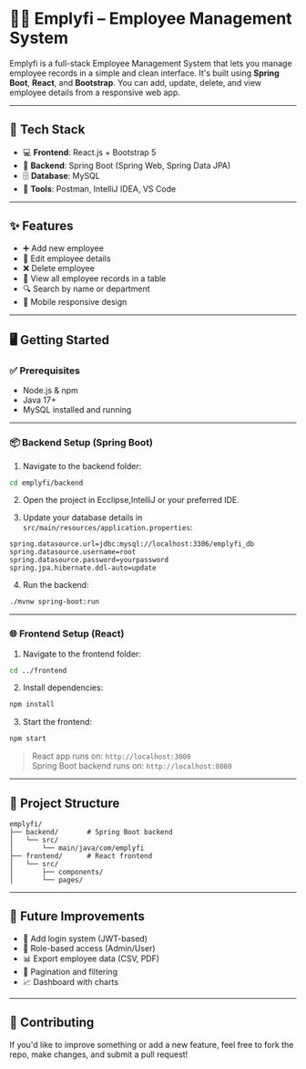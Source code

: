 # 👨‍💼 Emplyfi – Employee Management System

Emplyfi is a full-stack Employee Management System that lets you manage employee records in a simple and clean interface. It's built using **Spring Boot**, **React**, and **Bootstrap**. You can add, update, delete, and view employee details from a responsive web app.

---

## 🔧 Tech Stack

- 💻 **Frontend**: React.js + Bootstrap 5
- 🚀 **Backend**: Spring Boot (Spring Web, Spring Data JPA)
- 🗄️ **Database**: MySQL
- 🧪 **Tools**: Postman, IntelliJ IDEA, VS Code

---

## ✨ Features

- ➕ Add new employee
- 📝 Edit employee details
- ❌ Delete employee
- 📄 View all employee records in a table
- 🔍 Search by name or department
- 📱 Mobile responsive design

---

## 🖥️ Getting Started

### ✅ Prerequisites

- Node.js & npm
- Java 17+
- MySQL installed and running

---

### 📦 Backend Setup (Spring Boot)

1. Navigate to the backend folder:

```bash
cd emplyfi/backend
```

2. Open the project in Ecclipse,IntelliJ or your preferred IDE.

3. Update your database details in `src/main/resources/application.properties`:

```properties
spring.datasource.url=jdbc:mysql://localhost:3306/emplyfi_db
spring.datasource.username=root
spring.datasource.password=yourpassword
spring.jpa.hibernate.ddl-auto=update
```

4. Run the backend:

```bash
./mvnw spring-boot:run
```

---

### 🌐 Frontend Setup (React)

1. Navigate to the frontend folder:

```bash
cd ../frontend
```

2. Install dependencies:

```bash
npm install
```

3. Start the frontend:

```bash
npm start
```

> React app runs on: `http://localhost:3000`  
> Spring Boot backend runs on: `http://localhost:8080`

---

## 📂 Project Structure

```
emplyfi/
├── backend/       # Spring Boot backend
│   └── src/
│       └── main/java/com/emplyfi
├── frontend/      # React frontend
│   └── src/
│       ├── components/
│       └── pages/
```

---

## 🌱 Future Improvements

- 🔐 Add login system (JWT-based)
- 👥 Role-based access (Admin/User)
- 📊 Export employee data (CSV, PDF)
- 📌 Pagination and filtering
- 📈 Dashboard with charts

---

## 🤝 Contributing

If you'd like to improve something or add a new feature, feel free to fork the repo, make changes, and submit a pull request!
